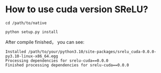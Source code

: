 # How to use cuda version SReLU?

```
cd /path/to/native

python setup.py install
```

After compile finished， you can see:

```
Installed /path/to/your/python3.10/site-packages/srelu_cuda-0.0.0-py3.10-linux-x86_64.egg
Processing dependencies for srelu-cuda==0.0.0
Finished processing dependencies for srelu-cuda==0.0.0
```

